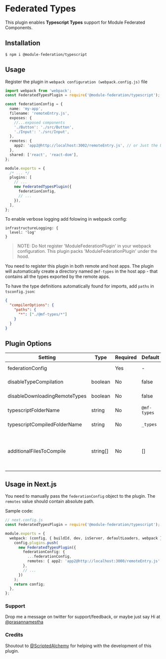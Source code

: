 # Federated Types

This plugin enables **Typescript Types** support for Module Federated Components.

## Installation

```
$ npm i @module-federation/typescript
```

## Usage

Register the plugin in `webpack configuration (webpack.config.js)` file

```typescript
import webpack from 'webpack';
const FederatedTypesPlugin = require('@module-federation/typescript');

const federationConfig = {
  name: 'my-app',
  filename: 'remoteEntry.js',
  exposes: {
    //...exposed components
    './Button': './src/Button',
    './Input': './src/Input',
  },
  remotes: {
    app2: 'app2@http://localhost:3002/remoteEntry.js', // or Just the URL 'http://localhost:3002/remoteEntry.js'
  },
  shared: ['react', 'react-dom'],
};

module.exports = {
  /* ... */
  plugins: [
    // ...
    new FederatedTypesPlugin({
      federationConfig,
      // ...
    }),
  ],
};
```

To enable verbose logging add folowing in webpack config:

```
infrastructureLogging: {
  level: 'log'
}
```

> NOTE: Do Not register 'ModuleFederationPlugin' in your webpack configuration. This plugin packs 'ModuleFederationPlugin' under the hood.

You need to register this plugin in both remote and host apps. The plugin will automatically create a directory named `@mf-types` in the host app - that contains all the types exported by the remote apps.

To have the type definitions automatically found for imports, add `paths` in `tsconfig.json`:

```json
{
  "compilerOptions": {
    "paths": {
      "*": ["./@mf-types/*"]
    }
  }
}
```

## Plugin Options

| Setting                       | Type     | Required | Default     | Description                                                                                                                                                                                |
| ----------------------------- | -------- | -------- | ----------- | ------------------------------------------------------------------------------------------------------------------------------------------------------------------------------------------ |
| federationConfig              |          | Yes      | -           | Configuration for `ModuleFederationPlugin`                                                                                                                                                 |
| disableTypeCompilation        | boolean  | No       | false       | Disable compiling types for exposed components                                                                                                                                             |
| disableDownloadingRemoteTypes | boolean  | No       | false       | Disable downloading types from remote apps                                                                                                                                                 |
| typescriptFolderName          | string   | No       | `@mf-types` | The folder name to download remote types and output compiled types                                                                                                                         |
| typescriptCompiledFolderName          | string   | No       | `_types` | The folder name to output the raw output from the ts compiler                                                                                                                         |
| additionalFilesToCompile      | string[] | No       | []          | Any additional files to be included (besides `ModuleFederationPluginOptions.remotes`) in the emission of Typescript types. This is useful for `global.d.ts` files not directly referenced. |

## Usage in Next.js

You need to manually pass the `federationConfig` object to the plugin. The `remotes` value should contain absolute path.

Sample code:

```typescript
// next.config.js
const FederatedTypesPlugin = require('@module-federation/typescript');

module.exports = {
  webpack: (config, { buildId, dev, isServer, defaultLoaders, webpack }) => {
    config.plugins.push(
      new FederatedTypesPlugin({
        federationConfig: {
          ...federationConfig,
          remotes: { app2: 'app2@http://localhost:3000/remoteEntry.js' },
        },
        // ...
      })
    );
    return config;
  },
};
```

### Support

Drop me a message on twitter for support/feedback, or maybe just say Hi at [@prasannamestha](https://twitter.com/prasannamestha)

### Credits

Shoutout to [@ScriptedAlchemy](https://twitter.com/ScriptedAlchemy) for helping with the development of this plugin.
